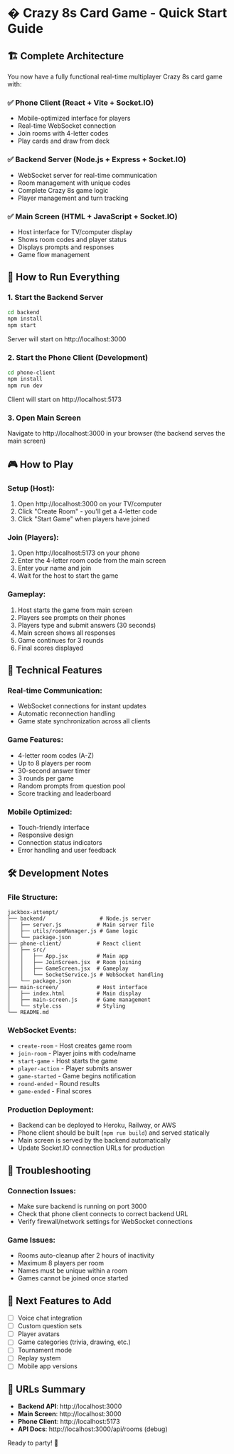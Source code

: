 # � Crazy 8s Card Game - Quick Start Guide

## 🏗️ Complete Architecture

You now have a fully functional real-time multiplayer Crazy 8s card game with:

### ✅ Phone Client (React + Vite + Socket.IO)
- Mobile-optimized interface for players
- Real-time WebSocket connection
- Join rooms with 4-letter codes
- Play cards and draw from deck

### ✅ Backend Server (Node.js + Express + Socket.IO)  
- WebSocket server for real-time communication
- Room management with unique codes
- Complete Crazy 8s game logic
- Player management and turn tracking

### ✅ Main Screen (HTML + JavaScript + Socket.IO)
- Host interface for TV/computer display
- Shows room codes and player status
- Displays prompts and responses
- Game flow management

## 🚀 How to Run Everything

### 1. Start the Backend Server
```bash
cd backend
npm install
npm start
```
Server will start on http://localhost:3000

### 2. Start the Phone Client (Development)
```bash
cd phone-client  
npm install
npm run dev
```
Client will start on http://localhost:5173

### 3. Open Main Screen
Navigate to http://localhost:3000 in your browser (the backend serves the main screen)

## 🎮 How to Play

### Setup (Host):
1. Open http://localhost:3000 on your TV/computer
2. Click "Create Room" - you'll get a 4-letter code
3. Click "Start Game" when players have joined

### Join (Players):
1. Open http://localhost:5173 on your phone
2. Enter the 4-letter room code from the main screen  
3. Enter your name and join
4. Wait for the host to start the game

### Gameplay:
1. Host starts the game from main screen
2. Players see prompts on their phones
3. Players type and submit answers (30 seconds)
4. Main screen shows all responses
5. Game continues for 3 rounds
6. Final scores displayed

## 🔧 Technical Features

### Real-time Communication:
- WebSocket connections for instant updates
- Automatic reconnection handling
- Game state synchronization across all clients

### Game Features:
- 4-letter room codes (A-Z)
- Up to 8 players per room
- 30-second answer timer  
- 3 rounds per game
- Random prompts from question pool
- Score tracking and leaderboard

### Mobile Optimized:
- Touch-friendly interface
- Responsive design
- Connection status indicators
- Error handling and user feedback

## 🛠️ Development Notes

### File Structure:
```
jackbox-attempt/
├── backend/                 # Node.js server
│   ├── server.js           # Main server file
│   ├── utils/roomManager.js # Game logic
│   └── package.json
├── phone-client/           # React client
│   ├── src/
│   │   ├── App.jsx         # Main app
│   │   ├── JoinScreen.jsx  # Room joining
│   │   ├── GameScreen.jsx  # Gameplay
│   │   └── SocketService.js # WebSocket handling
│   └── package.json
├── main-screen/            # Host interface  
│   ├── index.html          # Main display
│   ├── main-screen.js      # Game management
│   └── style.css           # Styling
└── README.md
```

### WebSocket Events:
- `create-room` - Host creates game room
- `join-room` - Player joins with code/name
- `start-game` - Host starts the game
- `player-action` - Player submits answer
- `game-started` - Game begins notification
- `round-ended` - Round results
- `game-ended` - Final scores

### Production Deployment:
- Backend can be deployed to Heroku, Railway, or AWS
- Phone client should be built (`npm run build`) and served statically
- Main screen is served by the backend automatically
- Update Socket.IO connection URLs for production

## 🐛 Troubleshooting

### Connection Issues:
- Make sure backend is running on port 3000
- Check that phone client connects to correct backend URL
- Verify firewall/network settings for WebSocket connections

### Game Issues:
- Rooms auto-cleanup after 2 hours of inactivity
- Maximum 8 players per room
- Names must be unique within a room
- Games cannot be joined once started

## 🎯 Next Features to Add

- [ ] Voice chat integration
- [ ] Custom question sets  
- [ ] Player avatars
- [ ] Game categories (trivia, drawing, etc.)
- [ ] Tournament mode
- [ ] Replay system
- [ ] Mobile app versions

## 🔗 URLs Summary

- **Backend API**: http://localhost:3000
- **Main Screen**: http://localhost:3000  
- **Phone Client**: http://localhost:5173
- **API Docs**: http://localhost:3000/api/rooms (debug)

Ready to party! 🎉
